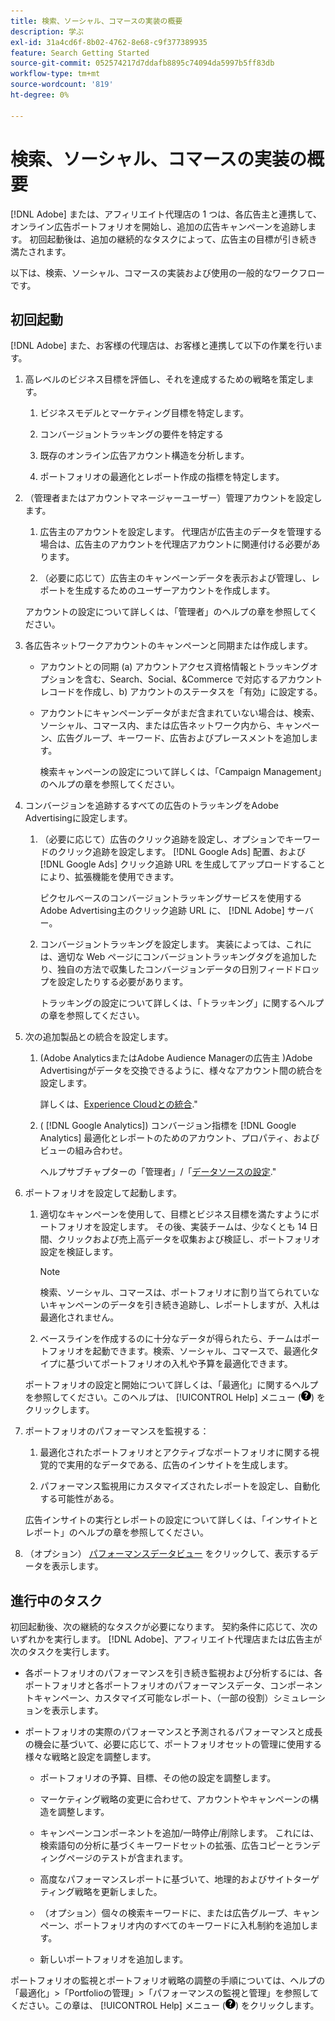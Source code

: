 ```yaml
---
title: 検索、ソーシャル、コマースの実装の概要
description: 学ぶ
exl-id: 31a4cd6f-8b02-4762-8e68-c9f377389935
feature: Search Getting Started
source-git-commit: 052574217d7ddafb8895c74094da5997b5ff83db
workflow-type: tm+mt
source-wordcount: '819'
ht-degree: 0%

---
```


# 検索、ソーシャル、コマースの実装の概要

[!DNL Adobe] または、アフィリエイト代理店の 1 つは、各広告主と連携して、オンライン広告ポートフォリオを開始し、追加の広告キャンペーンを追跡します。 初回起動後は、追加の継続的なタスクによって、広告主の目標が引き続き満たされます。

以下は、検索、ソーシャル、コマースの実装および使用の一般的なワークフローです。

## 初回起動

[!DNL Adobe] また、お客様の代理店は、お客様と連携して以下の作業を行います。

1. 高レベルのビジネス目標を評価し、それを達成するための戦略を策定します。

   1. ビジネスモデルとマーケティング目標を特定します。

   1. コンバージョントラッキングの要件を特定する

   1. 既存のオンライン広告アカウント構造を分析します。

   1. ポートフォリオの最適化とレポート作成の指標を特定します。

1. （管理者またはアカウントマネージャーユーザー）管理アカウントを設定します。

   1. 広告主のアカウントを設定します。 代理店が広告主のデータを管理する場合は、広告主のアカウントを代理店アカウントに関連付ける必要があります。

   1. （必要に応じて）広告主のキャンペーンデータを表示および管理し、レポートを生成するためのユーザーアカウントを作成します。

   アカウントの設定について詳しくは、「管理者」のヘルプの章を参照してください。

1. 各広告ネットワークアカウントのキャンペーンと同期または作成します。

   * アカウントとの同期 (a) アカウントアクセス資格情報とトラッキングオプションを含む、Search、Social、&amp;Commerce で対応するアカウントレコードを作成し、b) アカウントのステータスを「有効」に設定する。

   * アカウントにキャンペーンデータがまだ含まれていない場合は、検索、ソーシャル、コマース内、または広告ネットワーク内から、キャンペーン、広告グループ、キーワード、広告およびプレースメントを追加します。

     検索キャンペーンの設定について詳しくは、「Campaign Management」のヘルプの章を参照してください。

1. コンバージョンを追跡するすべての広告のトラッキングをAdobe Advertisingに設定します。

   1. （必要に応じて）広告のクリック追跡を設定し、オプションでキーワードのクリック追跡を設定します。 [!DNL Google Ads] 配置、および [!DNL Google Ads] クリック追跡 URL を生成してアップロードすることにより、拡張機能を使用できます。

      ピクセルベースのコンバージョントラッキングサービスを使用するAdobe Advertising主のクリック追跡 URL に、 [!DNL Adobe] サーバー。

   1. コンバージョントラッキングを設定します。 実装によっては、これには、適切な Web ページにコンバージョントラッキングタグを追加したり、独自の方法で収集したコンバージョンデータの日別フィードドロップを設定したりする必要があります。

      トラッキングの設定について詳しくは、「トラッキング」に関するヘルプの章を参照してください。

1. 次の追加製品との統合を設定します。

   1. (Adobe AnalyticsまたはAdobe Audience Managerの広告主 )Adobe Advertisingがデータを交換できるように、様々なアカウント間の統合を設定します。

      詳しくは、[Experience Cloudとの統合](/help/integrations/home.md).&quot;

   1. ( [!DNL Google Analytics]) コンバージョン指標を [!DNL Google Analytics] 最適化とレポートのためのアカウント、プロパティ、およびビューの組み合わせ。

      ヘルプサブチャプターの「管理者」/「[データソースの設定](/help/search-social-commerce/admin/data-sources/data-source-about.md).&quot;

1. ポートフォリオを設定して起動します。

   1. 適切なキャンペーンを使用して、目標とビジネス目標を満たすようにポートフォリオを設定します。 その後、実装チームは、少なくとも 14 日間、クリックおよび売上高データを収集および検証し、ポートフォリオ設定を検証します。

      >[!NOTE]
      >
      >検索、ソーシャル、コマースは、ポートフォリオに割り当てられていないキャンペーンのデータを引き続き追跡し、レポートしますが、入札は最適化されません。

   1. ベースラインを作成するのに十分なデータが得られたら、チームはポートフォリオを起動できます。検索、ソーシャル、コマースで、最適化タイプに基づいてポートフォリオの入札や予算を最適化できます。

   ポートフォリオの設定と開始について詳しくは、「最適化」に関するヘルプを参照してください。このヘルプは、 [!UICONTROL Help] メニュー (![ヘルプメニュー](/help/search-social-commerce/assets/help-main-menu.png "ヘルプメニュー")) をクリックします。

1. ポートフォリオのパフォーマンスを監視する：

   1. 最適化されたポートフォリオとアクティブなポートフォリオに関する視覚的で実用的なデータである、広告のインサイトを生成します。

   1. パフォーマンス監視用にカスタマイズされたレポートを設定し、自動化する可能性がある。

   広告インサイトの実行とレポートの設定について詳しくは、「インサイトとレポート」のヘルプの章を参照してください。

1. （オプション） [パフォーマンスデータビュー](/help/search-social-commerce/common-tasks/data-views/data-views-about.md) をクリックして、表示するデータを表示します。

## 進行中のタスク

初回起動後、次の継続的なタスクが必要になります。 契約条件に応じて、次のいずれかを実行します。 [!DNL Adobe]、アフィリエイト代理店または広告主が次のタスクを実行します。

* 各ポートフォリオのパフォーマンスを引き続き監視および分析するには、各ポートフォリオと各ポートフォリオのパフォーマンスデータ、コンポーネントキャンペーン、カスタマイズ可能なレポート、（一部の役割）シミュレーションを表示します。

* ポートフォリオの実際のパフォーマンスと予測されるパフォーマンスと成長の機会に基づいて、必要に応じて、ポートフォリオセットの管理に使用する様々な戦略と設定を調整します。

   * ポートフォリオの予算、目標、その他の設定を調整します。

   * マーケティング戦略の変更に合わせて、アカウントやキャンペーンの構造を調整します。

   * キャンペーンコンポーネントを追加/一時停止/削除します。 これには、検索語句の分析に基づくキーワードセットの拡張、広告コピーとランディングページのテストが含まれます。

   * 高度なパフォーマンスレポートに基づいて、地理的およびサイトターゲティング戦略を更新しました。

   * （オプション）個々の検索キーワードに、または広告グループ、キャンペーン、ポートフォリオ内のすべてのキーワードに入札制約を追加します。

   * 新しいポートフォリオを追加します。

ポートフォリオの監視とポートフォリオ戦略の調整の手順については、ヘルプの「最適化」>「Portfolioの管理」>「パフォーマンスの監視と管理」を参照してください。この章は、 [!UICONTROL Help] メニュー (![ヘルプメニュー](/help/search-social-commerce/assets/help-main-menu.png "ヘルプメニュー")) をクリックします。

